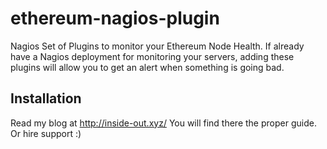 # ethereum-nagios-plugin
Nagios Set of Plugins to monitor your Ethereum Node Health. If already have a Nagios deployment for monitoring your servers, adding these plugins will allow you to get an alert when something is going bad.
## Installation
Read my blog at http://inside-out.xyz/ You will find there the proper guide. Or hire support :)
